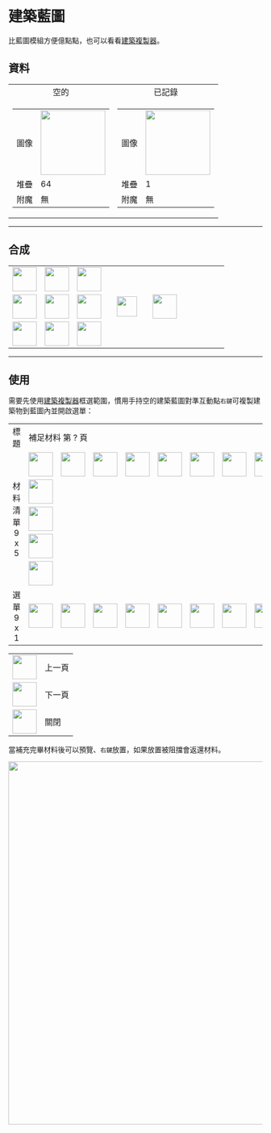 # 建築藍圖
比藍圖模組方便億點點，也可以看看[建築複製器](build_replicator_block.md)。

## 資料
<table>
    <tr>
        <td align="center">空的</td>
        <td align="center">已記錄</td>
    </tr>
    <tr>
        <td>
            <table>
                <tr><td>圖像</td><td><img src="https://i.imgur.com/uSkju47.png" width="128"/></td></tr>
                <tr><td align="end">堆疊</td><td>64</td></tr>
                <tr><td align="end">附魔</td><td>無</td></tr>
            </table>
        </td>
        <td>
            <table>
                <tr><td>圖像</td><td><img src="https://i.imgur.com/Dy4SfMt.png" width="128"/></td></tr>
                <tr><td align="end">堆疊</td><td>1</td></tr>
                <tr><td align="end">附魔</td><td>無</td></tr>
            </table>
        </td>
    </tr>
</table>

---

## 合成
<table>
    <tr><td><img src="https://i.imgur.com/qdbMLqO.png" width="48"/></td><td><img src="https://i.imgur.com/9vyf3TO.png" width="48"/></td><td><img src="https://i.imgur.com/qdbMLqO.png" width="48"/></td><td colspan="3"></td></tr>
    <tr><td><img src="https://i.imgur.com/9vyf3TO.png" width="48"/></td><td><img src="https://i.imgur.com/NfBvYUE.png" width="48"/></td><td><img src="https://i.imgur.com/9vyf3TO.png" width="48"/></td><td width="70" align="center"><img src="https://i.imgur.com/VE0KqIE.png" width="40"/></td><td><img src="https://i.imgur.com/uSkju47.png" width="48"/></td><td width="70"></td></tr>
    <tr><td><img src="https://i.imgur.com/qdbMLqO.png" width="48"/></td><td><img src="https://i.imgur.com/9vyf3TO.png" width="48"/></td><td><img src="https://i.imgur.com/qdbMLqO.png" width="48"/></td><td colspan="3"></td></tr>
</table>

---

## 使用
需要先使用[建築複製器](build_replicator_block.md)框選範圍，慣用手持空的建築藍圖對準互動點`右鍵`可複製建築物到藍圖內並開啟選單： 

<table>
    <tr><td align="center">標題</td><td colspan="9">補足材料 第 ? 頁</td></tr>
    <tr><td rowspan="5" align="center">材料清單<br/>9 x 5</td><td><img src="https://i.imgur.com/NfBvYUE.png" width="48"/></td><td><img src="https://i.imgur.com/b4arJVt.png" width="48"/></td><td><img src="https://i.imgur.com/BiTv2Z7.png" width="48"/></td><td><img src="https://i.imgur.com/QkfB7k1.png" width="48"/></td><td><img src="https://i.imgur.com/iaaM337.png" width="48"/></td><td><img src="https://i.imgur.com/2NaLstT.png" width="48"/></td><td><img src="https://i.imgur.com/P8HjRL0.png" width="48"/></td><td><img src="https://i.imgur.com/LrIALaD.png" width="48"/></td><td><img src="https://i.imgur.com/wl43BjZ.png" width="48"/></td></tr>
    <tr><td><img src="https://i.imgur.com/wl43BjZ.png" width="48"/></td><td></td><td></td><td></td><td></td><td></td><td></td><td></td><td></td></tr>
    <tr><td><img src="https://i.imgur.com/wl43BjZ.png" width="48"/></td><td></td><td></td><td></td><td></td><td></td><td></td><td></td><td></td></tr>
    <tr><td><img src="https://i.imgur.com/wl43BjZ.png" width="48"/></td><td></td><td></td><td></td><td></td><td></td><td></td><td></td><td></td></tr>
    <tr><td><img src="https://i.imgur.com/wl43BjZ.png" width="48"/></td><td></td><td></td><td></td><td></td><td></td><td></td><td></td><td></td></tr>
    <tr><td align="center">選單<br/>9 x 1</td><td><img src="https://i.imgur.com/wl43BjZ.png" width="48"/></td><td><img src="https://i.imgur.com/wl43BjZ.png" width="48"/></td><td><img src="https://i.imgur.com/wl43BjZ.png" width="48"/></td><td><img src="https://i.imgur.com/wl43BjZ.png" width="48"/></td><td><img src="https://i.imgur.com/SiqPzjW.png" width="48"/></td><td><img src="https://i.imgur.com/n4ZOA7e.png" width="48"/></td><td><img src="https://i.imgur.com/wl43BjZ.png" width="48"/></td><td><img src="https://i.imgur.com/wl43BjZ.png" width="48"/></td><td><img src="https://i.imgur.com/sAwvuIi.png" width="48"/></td></tr>
</table>

<table>
    <tr><td align="center"><img src="https://i.imgur.com/SiqPzjW.png" width="48"/></td><td>上一頁</td></tr>
    <tr><td align="center"><img src="https://i.imgur.com/n4ZOA7e.png" width="48"/></td><td>下一頁</td></tr>
    <tr><td align="center"><img src="https://i.imgur.com/sAwvuIi.png" width="48"/></td><td>關閉</td></tr>
</table>

當補充完畢材料後可以預覽、`右鍵`放置，如果放置被阻擋會返還材料。  

<img src="https://i.imgur.com/6lXc3p7.png" width="720"/>